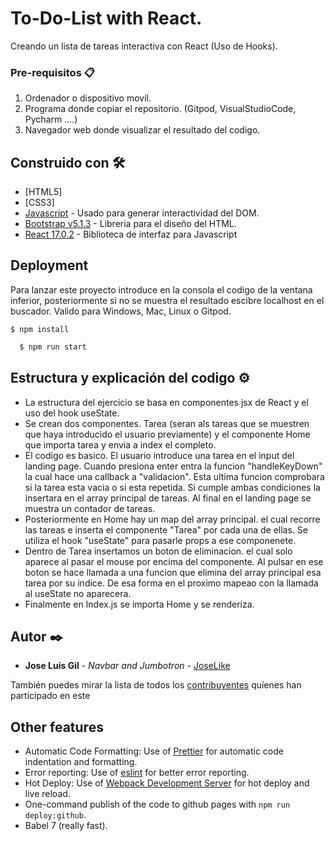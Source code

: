 # To-Do-List with React.

Creando un lista de tareas interactiva con React (Uso de Hooks).

### Pre-requisitos 📋

1. Ordenador o dispositivo movil.
2. Programa donde copiar el repositorio. (Gitpod, VisualStudioCode, Pycharm ....)
3. Navegador web donde visualizar el resultado del codigo.


## Construido con 🛠️

* [HTML5] 
* [CSS3]  
* [Javascript](https://www.javascript.com/) - Usado para generar interactividad del DOM.
* [Bootstrap v5.1.3](https://getbootstrap.com/) - Libreria para el diseño del HTML.
* [React 17.0.2](https://es.reactjs.org/) - Biblioteca de interfaz para Javascript


## Deployment

Para lanzar este proyecto introduce en la consola el codigo de la ventana inferior, posteriormente si no se muestra el resultado escibre localhost en el buscador.
Valido para Windows, Mac, Linux o Gitpod.
```
$ npm install
```

```bash
  $ npm run start
```



## Estructura y explicación del codigo ⚙️

* La estructura del ejercicio se basa en componentes jsx de React y el uso del hook useState.
* Se crean dos componentes. Tarea (seran als tareas que se muestren que haya introducido el usuario previamente) y el componente Home que importa tarea y envia a index el completo.
* El codigo es basico. El usuario introduce una tarea en el input del landing page. Cuando presiona enter entra la funcion "handleKeyDown" la cual hace una callback a "validacion". Esta ultima funcion comprobara si la tarea esta vacia o si esta repetida. Si cumple ambas condiciones la insertara en el array principal de tareas. Al final en el landing page se muestra un contador de tareas.
* Posteriormente en Home hay un map del array principal. el cual recorre las tareas e inserta el componente "Tarea" por cada una de ellas. Se utiliza el hook "useState" para pasarle props a ese componenete.
* Dentro de Tarea insertamos un boton de eliminacion. el cual solo aparece al pasar el mouse por encima del componente. Al pulsar en ese boton se hace llamada a una funcion que elimina del array principal esa tarea por su indice. De esa forma en el proximo mapeao con la llamada al useState no aparecera.
* Finalmente en Index.js se importa Home y se renderiza.


## Autor ✒️

* **Jose Luis Gil** - *Navbar and Jumbotron* - [JoseLike](https://github.com/JoseLike)


También puedes mirar la lista de todos los [contribuyentes](https://github.com/JoseLike/traffic-light) quíenes han participado en este 



## Other features

- Automatic Code Formatting: Use of [Prettier](https://prettier.io/) for automatic code indentation and formatting.
- Error reporting: Use of [eslint](https://eslint.org/) for better error reporting.
- Hot Deploy: Use of [Webpack Development Server](https://webpack.js.org/configuration/dev-server/) for hot deploy and live reload.
- One-command publish of the code to github pages with `npm run deploy:github`.
- Babel 7 (really fast).